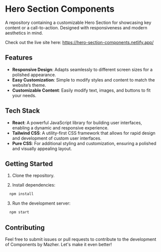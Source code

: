 # Hero Section Components

A repository containing a customizable Hero Section for showcasing key content or a call-to-action. Designed with responsiveness and modern aesthetics in mind.

Check out the live site here: https://hero-section-components.netlify.app/

## Features

- **Responsive Design**:  Adapts seamlessly to different screen sizes for a polished appearance.
- **Easy Customization**: Simple to modify styles and content to match the website’s theme.
- **Customizable Content**: Easily modify text, images, and buttons to fit your needs.

## Tech Stack

- **React**: A powerful JavaScript library for building user interfaces, enabling a dynamic and responsive experience.
- **Tailwind CSS**: A utility-first CSS framework that allows for rapid design and development of custom user interfaces.
- **Pure CSS**: For additional styling and customization, ensuring a polished and visually appealing layout.


## Getting Started

1. Clone the repository.

2. Install dependencies:

```bash
  npm install
```

3. Run the development server:

```bash
  npm start
```


## Contributing

Feel free to submit issues or pull requests to contribute to the development of Components by Mazher. Let's make it even better!
